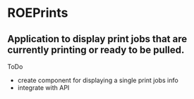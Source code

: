 # ROEPrints

## Application to display print jobs that are currently printing or ready to be pulled.

ToDo

- create component for displaying a single print jobs info
- integrate with API
